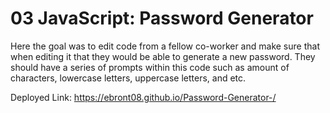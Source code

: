 # 03 JavaScript: Password Generator
Here the goal was to edit code from a fellow co-worker and make sure that when editing it that they would be able to generate a new password. 
They should have a series of prompts within this code such as amount of characters, lowercase letters, uppercase letters, and etc. 

Deployed Link: https://ebront08.github.io/Password-Generator-/
